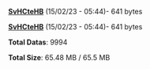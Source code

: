 [**SvHCteHB**](/data/SvHCteHB.txt) (15/02/23 - 05:44)- 641 bytes

[**SvHCteHB**](/data/SvHCteHB.txt) (15/02/23 - 05:44)- 641 bytes

**Total Datas**: 9994

**Total Size**: 65.48 MB / 65.5 MB